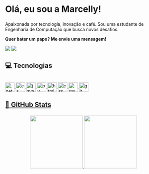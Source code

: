   # Olá, eu sou a Marcelly!
###
  Apaixonada por tecnologia, inovação e café. Sou uma estudante de Engenharia de Computação que busca novos desafios.

  **Quer bater um papo? Me envie uma mensagem!**
<div> 
  <a href="https://www.linkedin.com/in/marcellymarsura" height="30em" target="_blank"><img src="https://img.shields.io/badge/-LinkedIn-090c10?style=for-the-badge&logo=linkedin&logoColor=33FFCC" target="_blank"></a>
  <a href = "mailto:marcellymarsura@gmail.com"><img src="https://img.shields.io/badge/-Gmail-090c10?style=for-the-badge&logo=gmail&logoColor=33FFCC" target="_blank"></a>

  
## 💻 Tecnologias
  <div style="display: inline_block"><br>
    <a href="https://github.com/MarcellyMarsura">
    <img align="center" alt=".net" height="30em" src="https://img.shields.io/badge/.NET-5C2D91?style=for-the-badge&logo=.net&logoColor=white">
    <img align="center" alt="cs" height="30em" src="https://img.shields.io/badge/C%23-239120?style=for-the-badge&logo=c-sharp&logoColor=white">
    <img align="center" alt="java" height="30em" src="https://img.shields.io/badge/Java-ED8B00?style=for-the-badge&logo=java&logoColor=white">
    <img align="center" alt="py" height="30em" src="https://img.shields.io/badge/Python-darkblue?style=for-the-badge&logo=python&logoColor=white">
    <img align="center" alt="html" height="30em" src="https://img.shields.io/badge/HTML5-E34F26?style=for-the-badge&logo=html5&logoColor=white">
    <img align="center" alt="css" height="30em" src="https://img.shields.io/badge/CSS3-1572B6?style=for-the-badge&logo=css3&logoColor=white">
    <img align="center" alt="mysql" height="30em" src="https://img.shields.io/badge/MySQL-005C84?style=for-the-badge&logo=mysql&logoColor=white">
    <img align="center" alt="git" height="30em" src="https://img.shields.io/badge/GIT-E44C30?style=for-the-badge&logo=git&logoColor=white">
  </div>

## 🚀 GitHub Stats
###
<div align="center" style="display: inline_block">
  <a href="https://github.com/MarcellyMarsura">
  <img height="170em"  src="https://github-readme-stats.vercel.app/api?username=MarcellyMarsura&show_icons=true&include_all_commits=true&count_private=true&title_color=33FFCC&icon_color=33FFCC&bg_color=090c10&hide_border=true&text_color=E0E0E0"/>
  <img height="170em" src="https://github-readme-stats.vercel.app/api/top-langs/?username=MarcellyMarsura&layout=compact&langs_count=7&title_color=33FFCC&icon_color=33FFCC&bg_color=090c10&hide_border=true&text_color=E0E0E0"/>
</div>
